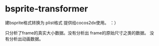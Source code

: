 bsprite-transformer
===================
建bsprite格式转换为 plist格式 提供给cocos2dx使用。
：）

只分析了frame的真实大小数据。没有分析出 frame的原始尺寸之类的数据。
没有分析出动画数据。
